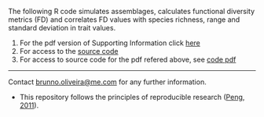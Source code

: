 The following R code simulates assemblages, calculates functional diversity metrics (FD) and correlates FD values with species richness, range and standard deviation in trait values.

1. For the pdf version of Supporting Information click [here](https://github.com/oliveirab/simulation_traits/blob/master/simTrait.pdf)    
2. For access to the [source code](https://github.com/oliveirab/simulation_traits/blob/master/simTrait.R)  
3. For access to source code for the pdf refered above, see [code pdf](https://github.com/oliveirab/simulation_traits/blob/master/simTrait.Rmd)  

***
Contact brunno.oliveira@me.com for any further information.  

* This repository follows the principles of reproducible research ([Peng, 2011](http://www.sciencemag.org/content/334/6060/1226)).
